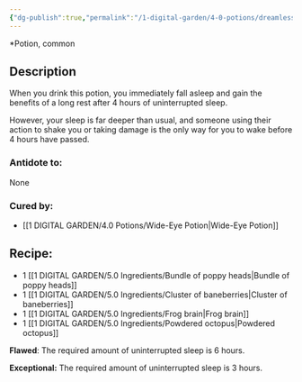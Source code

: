 ```yaml
---
{"dg-publish":true,"permalink":"/1-digital-garden/4-0-potions/dreamless-sleep-potion/","tags":["potion","yr2","common"]}
---
```


*Potion, common 

## Description
When you drink this potion, you immediately fall asleep and gain the benefits of a long rest after 4 hours of uninterrupted sleep. 

However, your sleep is far deeper than usual, and someone using their action to shake you or taking damage is the only way for you to wake before 4 hours have passed.

### Antidote to: 
None

### Cured by:
- [[1 DIGITAL GARDEN/4.0 Potions/Wide-Eye Potion\|Wide-Eye Potion]]

## Recipe:

- 1 [[1 DIGITAL GARDEN/5.0 Ingredients/Bundle of poppy heads\|Bundle of poppy heads]]
- 1 [[1 DIGITAL GARDEN/5.0 Ingredients/Cluster of baneberries\|Cluster of baneberries]]
- 1 [[1 DIGITAL GARDEN/5.0 Ingredients/Frog brain\|Frog brain]]
- 1 [[1 DIGITAL GARDEN/5.0 Ingredients/Powdered octopus\|Powdered octopus]]


**Flawed**:
The required amount of uninterrupted sleep is 6 hours.

**Exceptional:** 
The required amount of uninterrupted sleep is 3 hours.
